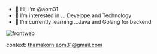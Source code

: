 - 👋 Hi, I’m @aom31
- 👀 I’m interested in ... Develope and Technology
- 🌱 I’m currently learning ...Java and Golang for backend

<!---
aom31/aom31 is a ✨ special ✨ repository because its `README.md` (this file) appears on your GitHub profile.
You can click the Preview link to take a look at your changes.
--->
![frontweb](https://user-images.githubusercontent.com/97218117/174489547-0a558172-fafe-4171-a536-18781f1fe0b3.png)

context: thamakorn.aom31@gmail.com
